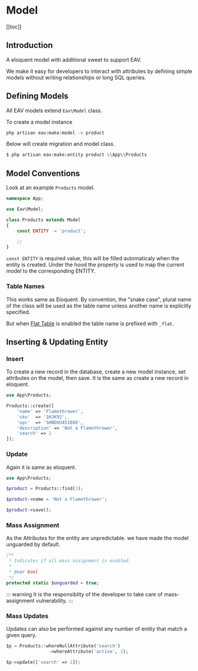 # Model
[[toc]]

## Introduction

A eloquent model with additional sweet to support EAV.

We make it easy for developers to interact with attributes by defining simple models without writing relationships or long SQL queries.

## Defining Models

All EAV models extend `Eav\Model` class.

To create a model instance

```bash
php artisan eav:make:model -e product
```

Below will create migration and model class. 

```bash
$ php artisan eav:make:entity product \\App\\Products 
```

## Model Conventions

Look at an example `Products` model.

```php
namespace App;

use Eav\Model;

class Products extends Model
{
    const ENTITY  = 'product';

    //
}
```

`const ENTITY` is required value, this will be filled automaticaly when the entity is created. Under the hood the property is used to map the current model to the corresponding ENTITY.

### Table Names

This works same as Eloquent. By convention, the "snake case", plural name of the class will be used as the table name unless another name is explicitly specified.

But when [Flat Table](ideology/flat-table.html) is enabled the table name is prefixed with `_flat`.

## Inserting & Updating Entity

### Insert

To create a new record in the database, create a new model instance, set attributes on the model, then save. It is the same as create a new record in eloquent. 

```php
use App\Products;

Products::create([
    'name' => 'Flamethrower',
    'sku'  => '1HJK92',
    'upc'  => 'SHNDUU451888',
    'description' => 'Not a Flamethrower',
    'search' => 1
]);

```

### Update

Again it is same as eloquent.


```php
use App\Products;

$product = Products::find(1);

$product->name = 'Not a Flamethrower';

$product->save();

```

### Mass Assignment

As the Attributes for the entity are unpredictable. we have made the model unguarded by default.

```php
/**
 * Indicates if all mass assignment is enabled.
 *
 * @var bool
 */
protected static $unguarded = true;
```
::: warning
It is the responsiblity of the developer to take care of mass-assignment vulnerability.
:::

### Mass Updates

Updates can also be performed against any number of entity that match a given query.

```php
$p = Products::whereNullAttribute('search')
				->whereAttribute('active', 1);

$p->update(['search' => 1]);
```
        
